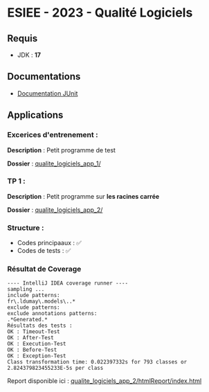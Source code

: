 # ESIEE - 2023 - Qualité Logiciels

## Requis

- JDK : **17**

## Documentations

- [Documentation JUnit](Doc_JUnit.md)

## Applications

### Excerices d'entrenement :

**Description** : Petit programme de test

**Dossier** : [qualite_logiciels_app_1/](/qualite_logiciels_app_1/)

### TP 1 : 

**Description** : Petit programme sur **les racines carrée**

**Dossier** : [qualite_logiciels_app_2/](/qualite_logiciels_app_2/)

### Structure :

- Codes principaaux : ✅
- Codes de tests : ✅

### Résultat de Coverage

```
---- IntelliJ IDEA coverage runner ---- 
sampling ...
include patterns:
fr\.ldumay\.models\..*
exclude patterns:
exclude annotations patterns:
.*Generated.*
Résultats des tests :
OK : Timeout-Test
OK : After-Test
OK : Execution-Test
OK : Before-Test
OK : Exception-Test
Class transformation time: 0.022397332s for 793 classes or 2.824379823455233E-5s per class
```

Report disponible ici : [qualite_logiciels_app_2/htmlReport/index.html](/qualite_logiciels_app_2/htmlReport/index.html)